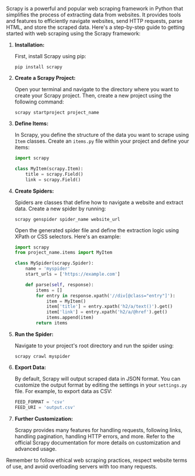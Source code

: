 Scrapy is a powerful and popular web scraping framework in Python that simplifies the process of extracting data from websites. It provides tools and features to efficiently navigate websites, send HTTP requests, parse HTML, and store the scraped data. Here's a step-by-step guide to getting started with web scraping using the Scrapy framework:

1. **Installation:**

   First, install Scrapy using pip:

   ```
   pip install scrapy
   ```

2. **Create a Scrapy Project:**

   Open your terminal and navigate to the directory where you want to create your Scrapy project. Then, create a new project using the following command:

   ```
   scrapy startproject project_name
   ```

3. **Define Items:**

   In Scrapy, you define the structure of the data you want to scrape using `Item` classes. Create an `items.py` file within your project and define your items:

   ```python
   import scrapy

   class MyItem(scrapy.Item):
       title = scrapy.Field()
       link = scrapy.Field()
   ```

4. **Create Spiders:**

   Spiders are classes that define how to navigate a website and extract data. Create a new spider by running:

   ```
   scrapy genspider spider_name website_url
   ```

   Open the generated spider file and define the extraction logic using XPath or CSS selectors. Here's an example:

   ```python
   import scrapy
   from project_name.items import MyItem

   class MySpider(scrapy.Spider):
       name = 'myspider'
       start_urls = ['https://example.com']

       def parse(self, response):
           items = []
           for entry in response.xpath('//div[@class="entry"]'):
               item = MyItem()
               item['title'] = entry.xpath('h2/a/text()').get()
               item['link'] = entry.xpath('h2/a/@href').get()
               items.append(item)
           return items
   ```

5. **Run the Spider:**

   Navigate to your project's root directory and run the spider using:

   ```
   scrapy crawl myspider
   ```

6. **Export Data:**

   By default, Scrapy will output scraped data in JSON format. You can customize the output format by editing the settings in your `settings.py` file. For example, to export data as CSV:

   ```python
   FEED_FORMAT = 'csv'
   FEED_URI = 'output.csv'
   ```

7. **Further Customization:**

   Scrapy provides many features for handling requests, following links, handling pagination, handling HTTP errors, and more. Refer to the official Scrapy documentation for more details on customization and advanced usage.

Remember to follow ethical web scraping practices, respect website terms of use, and avoid overloading servers with too many requests.
